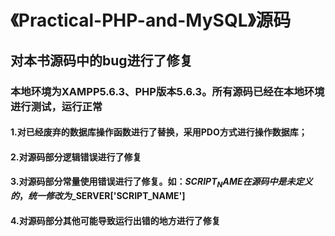 # 《Practical-PHP-and-MySQL》源码
##      对本书源码中的bug进行了修复
###      本地环境为XAMPP5.6.3、PHP版本5.6.3。所有源码已经在本地环境进行测试，运行正常
####     1.对已经废弃的数据库操作函数进行了替换，采用PDO方式进行操作数据库；
####     2.对源码部分逻辑错误进行了修复
####     3.对源码部分常量使用错误进行了修复。如：$SCRIPT_NAME在源码中是未定义的，统一修改为$_SERVER['SCRIPT_NAME']
####     4.对源码部分其他可能导致运行出错的地方进行了修复
